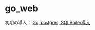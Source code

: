 # go_web

初期の導入：
[Go, postgres, SQLBoiler導入](https://github.com/hibi-t/go_web/wiki/Go,-postgres,-SQLBoiler%E5%B0%8E%E5%85%A5)
